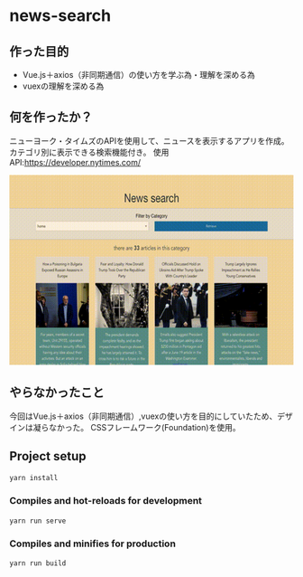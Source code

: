 # news-search
## 作った目的
- Vue.js＋axios（非同期通信）の使い方を学ぶ為・理解を深める為
- vuexの理解を深める為

## 何を作ったか？
ニューヨーク・タイムズのAPIを使用して、ニュースを表示するアプリを作成。
カテゴリ別に表示できる検索機能付き。
使用API:https://developer.nytimes.com/

![result](https://github.com/akihiro07/news-search/blob/media/src/assets/newssearch.mov.gif)

## やらなかったこと
今回はVue.js＋axios（非同期通信）,vuexの使い方を目的にしていたため、デザインは凝らなかった。
CSSフレームワーク(Foundation)を使用。

## Project setup
```
yarn install
```

### Compiles and hot-reloads for development
```
yarn run serve
```

### Compiles and minifies for production
```
yarn run build
```
